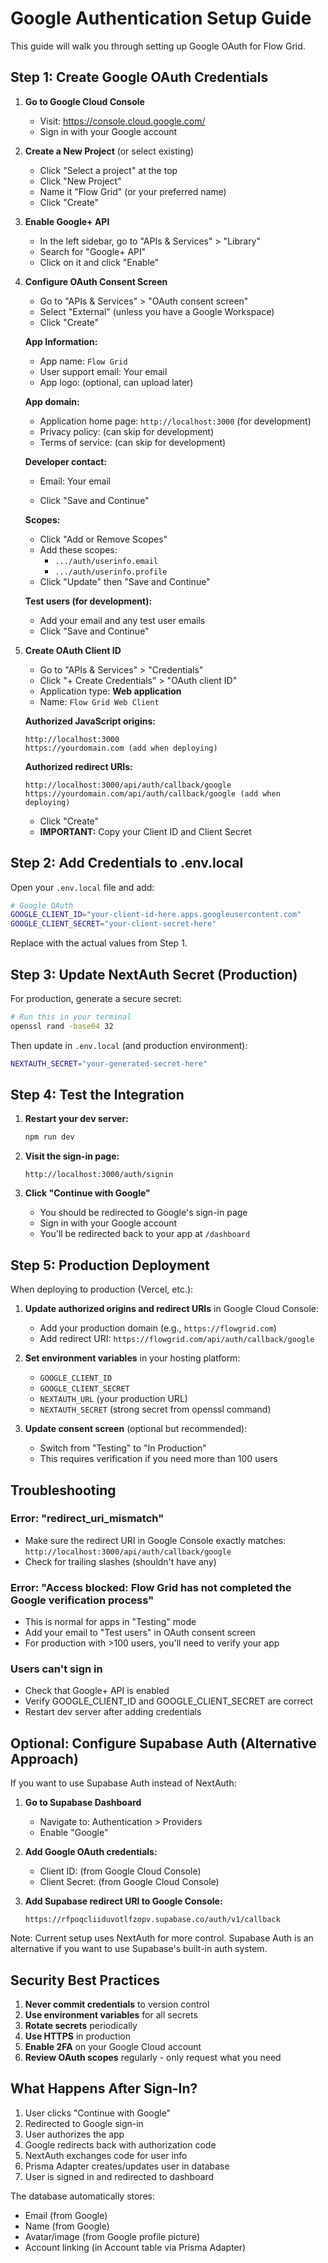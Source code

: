 # Google Authentication Setup Guide

This guide will walk you through setting up Google OAuth for Flow Grid.

## Step 1: Create Google OAuth Credentials

1. **Go to Google Cloud Console**
   - Visit: https://console.cloud.google.com/
   - Sign in with your Google account

2. **Create a New Project** (or select existing)
   - Click "Select a project" at the top
   - Click "New Project"
   - Name it "Flow Grid" (or your preferred name)
   - Click "Create"

3. **Enable Google+ API**
   - In the left sidebar, go to "APIs & Services" > "Library"
   - Search for "Google+ API"
   - Click on it and click "Enable"

4. **Configure OAuth Consent Screen**
   - Go to "APIs & Services" > "OAuth consent screen"
   - Select "External" (unless you have a Google Workspace)
   - Click "Create"
   
   **App Information:**
   - App name: `Flow Grid`
   - User support email: Your email
   - App logo: (optional, can upload later)
   
   **App domain:**
   - Application home page: `http://localhost:3000` (for development)
   - Privacy policy: (can skip for development)
   - Terms of service: (can skip for development)
   
   **Developer contact:**
   - Email: Your email
   
   - Click "Save and Continue"
   
   **Scopes:**
   - Click "Add or Remove Scopes"
   - Add these scopes:
     - `.../auth/userinfo.email`
     - `.../auth/userinfo.profile`
   - Click "Update" then "Save and Continue"
   
   **Test users (for development):**
   - Add your email and any test user emails
   - Click "Save and Continue"

5. **Create OAuth Client ID**
   - Go to "APIs & Services" > "Credentials"
   - Click "+ Create Credentials" > "OAuth client ID"
   - Application type: **Web application**
   - Name: `Flow Grid Web Client`
   
   **Authorized JavaScript origins:**
   ```
   http://localhost:3000
   https://yourdomain.com (add when deploying)
   ```
   
   **Authorized redirect URIs:**
   ```
   http://localhost:3000/api/auth/callback/google
   https://yourdomain.com/api/auth/callback/google (add when deploying)
   ```
   
   - Click "Create"
   - **IMPORTANT:** Copy your Client ID and Client Secret

## Step 2: Add Credentials to .env.local

Open your `.env.local` file and add:

```bash
# Google OAuth
GOOGLE_CLIENT_ID="your-client-id-here.apps.googleusercontent.com"
GOOGLE_CLIENT_SECRET="your-client-secret-here"
```

Replace with the actual values from Step 1.

## Step 3: Update NextAuth Secret (Production)

For production, generate a secure secret:

```bash
# Run this in your terminal
openssl rand -base64 32
```

Then update in `.env.local` (and production environment):

```bash
NEXTAUTH_SECRET="your-generated-secret-here"
```

## Step 4: Test the Integration

1. **Restart your dev server:**
   ```bash
   npm run dev
   ```

2. **Visit the sign-in page:**
   ```
   http://localhost:3000/auth/signin
   ```

3. **Click "Continue with Google"**
   - You should be redirected to Google's sign-in page
   - Sign in with your Google account
   - You'll be redirected back to your app at `/dashboard`

## Step 5: Production Deployment

When deploying to production (Vercel, etc.):

1. **Update authorized origins and redirect URIs** in Google Cloud Console:
   - Add your production domain (e.g., `https://flowgrid.com`)
   - Add redirect URI: `https://flowgrid.com/api/auth/callback/google`

2. **Set environment variables** in your hosting platform:
   - `GOOGLE_CLIENT_ID`
   - `GOOGLE_CLIENT_SECRET`
   - `NEXTAUTH_URL` (your production URL)
   - `NEXTAUTH_SECRET` (strong secret from openssl command)

3. **Update consent screen** (optional but recommended):
   - Switch from "Testing" to "In Production"
   - This requires verification if you need more than 100 users

## Troubleshooting

### Error: "redirect_uri_mismatch"
- Make sure the redirect URI in Google Console exactly matches: `http://localhost:3000/api/auth/callback/google`
- Check for trailing slashes (shouldn't have any)

### Error: "Access blocked: Flow Grid has not completed the Google verification process"
- This is normal for apps in "Testing" mode
- Add your email to "Test users" in OAuth consent screen
- For production with >100 users, you'll need to verify your app

### Users can't sign in
- Check that Google+ API is enabled
- Verify GOOGLE_CLIENT_ID and GOOGLE_CLIENT_SECRET are correct
- Restart dev server after adding credentials

## Optional: Configure Supabase Auth (Alternative Approach)

If you want to use Supabase Auth instead of NextAuth:

1. **Go to Supabase Dashboard**
   - Navigate to: Authentication > Providers
   - Enable "Google"

2. **Add Google OAuth credentials:**
   - Client ID: (from Google Cloud Console)
   - Client Secret: (from Google Cloud Console)

3. **Add Supabase redirect URI to Google Console:**
   ```
   https://rfpoqcliiduvotlfzopv.supabase.co/auth/v1/callback
   ```

Note: Current setup uses NextAuth for more control. Supabase Auth is an alternative if you want to use Supabase's built-in auth system.

## Security Best Practices

1. **Never commit credentials** to version control
2. **Use environment variables** for all secrets
3. **Rotate secrets** periodically
4. **Use HTTPS** in production
5. **Enable 2FA** on your Google Cloud account
6. **Review OAuth scopes** regularly - only request what you need

## What Happens After Sign-In?

1. User clicks "Continue with Google"
2. Redirected to Google sign-in
3. User authorizes the app
4. Google redirects back with authorization code
5. NextAuth exchanges code for user info
6. Prisma Adapter creates/updates user in database
7. User is signed in and redirected to dashboard

The database automatically stores:
- Email (from Google)
- Name (from Google)
- Avatar/image (from Google profile picture)
- Account linking (in Account table via Prisma Adapter)
